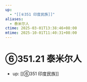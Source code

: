 ```yaml
---
up:
  - "[[⑥351 印度民族]]"
aliases:
  - 泰米尔人
ctime: 2025-03-01T13:38:46+08:00
mtime: 2025-10-01T11:40:31+08:00
---
```


# ⑥351.21 泰米尔人

- up: [[⑥351 印度民族]]
